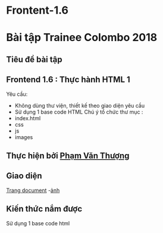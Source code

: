 # Frontent-1.6
# **Bài tập Trainee Colombo 2018**
## Tiêu đề bài tập
## **Frontend 1.6 : Thực hành HTML 1**
Yêu cầu: 
- Không dùng thư viện, thiết kế theo giao diện yêu cầu
- Sử dụng 1 base code HTML
 Chú ý tổ chức thư mục :
- index.html
- css
- js
- images
## Thực hiện bởi [Phạm Văn Thượng](https://github.com/thuongphv2312)
## Giao diện
[Trang document]( https://thuongphv2312.github.io/Frontent-1.6)
-[ảnh](https://thuongphv2312.github.io/Frontent-1.6/img.png)
## Kiến thức nắm được

Sử dụng 1 base code html